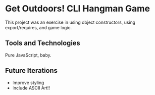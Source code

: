 # Get Outdoors! CLI Hangman Game

This project was an exercise in using object constructors, using export/requires, and game logic. 

## Tools and Technologies
Pure JavaScript, baby.

## Future Iterations
* Improve styling
* Include ASCII Art!!
